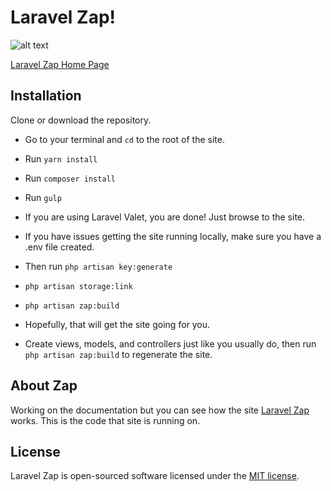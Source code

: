 # Laravel Zap!

![alt text](https://github.com/asugrad/laravelzap/blob/master/resources/assets/img/browser.png "Laravel Zap")

[Laravel Zap Home Page](https://laravelzap.com)

## Installation
Clone or download the repository.
- Go to your terminal and `cd` to the root of the site.
- Run `yarn install`
- Run `composer install`
- Run `gulp`
- If you are using Laravel Valet, you are done! Just browse to the site.
- If you have issues getting the site running locally, make sure you have a .env file created.
- Then run `php artisan key:generate`
- `php artisan storage:link`
- `php artisan zap:build`
- Hopefully, that will get the site going for you.

- Create views, models, and controllers just like you usually do, then run `php artisan zap:build` to regenerate the site.

## About Zap
Working on the documentation but you can see how the site [Laravel Zap](https://laravelzap.com) works.
This is the code that site is running on.

## License

Laravel Zap is open-sourced software licensed under the [MIT license](http://opensource.org/licenses/MIT).
